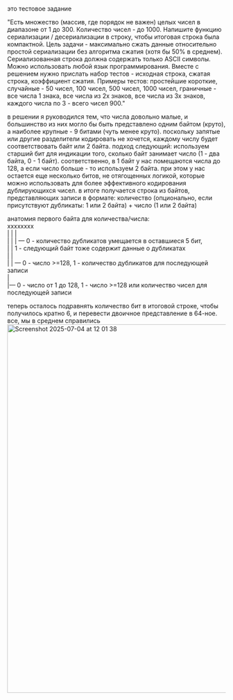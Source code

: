 это тестовое задание

"Есть множество (массив, где порядок не важен) целых чисел в диапазоне от 1 до 300.
Количество чисел - до 1000. Напишите функцию сериализации / десериализации в строку, чтобы итоговая строка была компактной.
Цель задачи - максимально сжать данные относительно простой сериализации без алгоритма сжатия (хотя бы 50% в среднем).
Сериализованная строка должна содержать только ASCII символы. Можно использовать любой язык программирования.
Вместе с решением нужно прислать набор тестов - исходная строка, сжатая строка, коэффициент сжатия.
Примеры тестов: простейшие короткие, случайные - 50 чисел, 100 чисел, 500 чисел, 1000 чисел, граничные - все числа 1 знака, все числа из 2х знаков, все числа из 3х знаков, каждого числа по 3 - всего чисел 900."


в решении я руководился тем, что числа довольно малые, и большинство из них могло бы быть представлено одним байтом (круто), а наиболее крупные - 9 битами (чуть менее круто). поскольку запятые или другие разделители кодировать не хочется, каждому числу будет соответствовать байт или 2 байта. подход следующий: используем старший бит для индикации того, сколько байт занимает число (1 - два байта, 0 - 1 байт). соответственно, в 1 байт у нас помещаются числа до 128, а если число больше - то используем 2 байта. при этом у нас остается еще несколько битов, не отягощенных логикой, которые можно использовать для более эффективного кодирования дублирующихся чисел.
в итоге получается строка из байтов, представляющих записи в формате: количество (опционально, если присутствуют дубликаты: 1 или 2 байта) + число (1 или 2 байта)


анатомия первого байта для количества/числа:\
xххххххх\
| | |\
| | | — 0 - количество дубликатов умещается в оставшиеся 5 бит, </br> | | 1 - следующий байт тоже содержит данные о дубликатах\
| |\
| | — 0 - число >=128, 1 - количество дубликатов для последующей записи\
|\
|— 0 - число от 1 до 128, 1 - число >=128 или количество чисел для последующей записи


теперь осталось подравнять количество бит в итоговой строке, чтобы получилось кратно 6, и перевести двоичное представление в 64-ное. все, мы в среднем справились
<img width="849" alt="Screenshot 2025-07-04 at 12 01 38" src="https://github.com/user-attachments/assets/8b03d43e-4086-437d-bd04-f9e9cd2a1734" />
